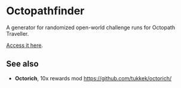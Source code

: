 # Octopathfinder

A generator for randomized open-world challenge runs for Octopath Traveller.

[Access it here](https://tukkek.github.io/octopathfinder).

## See also

* **Octorich**, 10x rewards mod https://github.com/tukkek/octorich/
